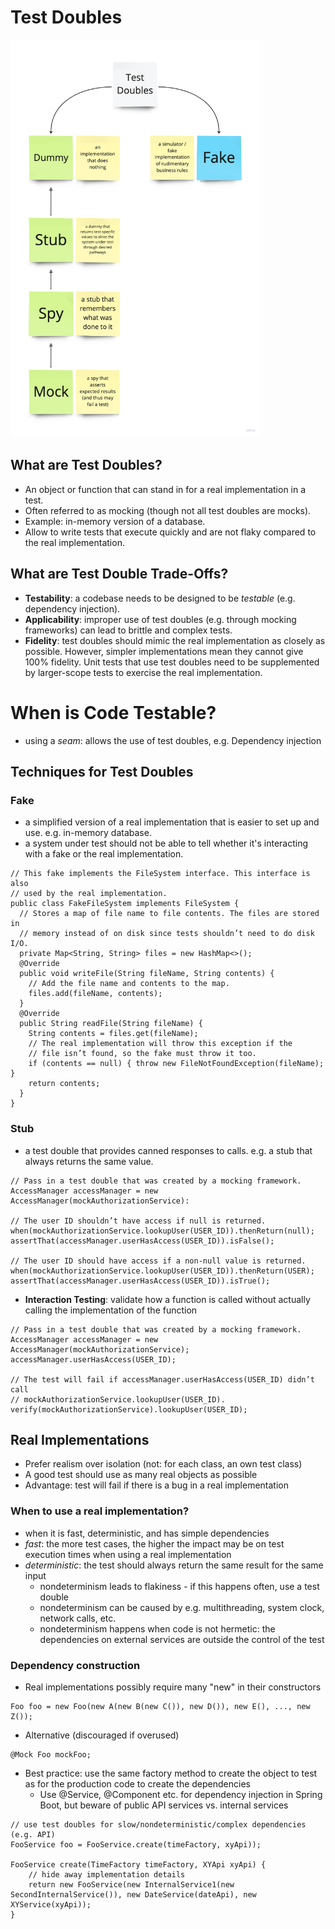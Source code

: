 # Test Doubles

<img src="images/test-doubles-hierarchy.png" width="400" />

## What are Test Doubles?
* An object or function that can stand in for a real implementation in a test.
* Often referred to as mocking (though not all test doubles are mocks).
* Example: in-memory version of a database.
* Allow to write tests that execute quickly and are not flaky compared to the real implementation.

## What are Test Double Trade-Offs?

* **Testability**: a codebase needs to be designed to be _testable_ (e.g. dependency injection).
* **Applicability**: improper use of test doubles (e.g. through mocking frameworks) can lead to brittle and complex
  tests.
* **Fidelity**: test doubles should mimic the real implementation as closely as possible. However, simpler
  implementations mean they cannot give 100% fidelity. Unit tests that use test doubles need to be supplemented by
  larger-scope tests to exercise the real implementation.

# When is Code Testable?

* using a _seam_: allows the use of test doubles, e.g. Dependency injection

## Techniques for Test Doubles

### Fake

* a simplified version of a real implementation that is easier to set up and use. e.g. in-memory database.
* a system under test should not be able to tell whether it's interacting with a fake or the real implementation.

```
// This fake implements the FileSystem interface. This interface is also
// used by the real implementation.
public class FakeFileSystem implements FileSystem {
  // Stores a map of file name to file contents. The files are stored in
  // memory instead of on disk since tests shouldn’t need to do disk I/O.
  private Map<String, String> files = new HashMap<>();
  @Override
  public void writeFile(String fileName, String contents) {
    // Add the file name and contents to the map.
    files.add(fileName, contents);
  }
  @Override
  public String readFile(String fileName) {
    String contents = files.get(fileName);
    // The real implementation will throw this exception if the
    // file isn’t found, so the fake must throw it too.
    if (contents == null) { throw new FileNotFoundException(fileName); }
    return contents;
  }
}
```

### Stub

* a test double that provides canned responses to calls. e.g. a stub that always returns the same value.

```
// Pass in a test double that was created by a mocking framework.
AccessManager accessManager = new AccessManager(mockAuthorizationService):

// The user ID shouldn’t have access if null is returned.
when(mockAuthorizationService.lookupUser(USER_ID)).thenReturn(null);
assertThat(accessManager.userHasAccess(USER_ID)).isFalse();

// The user ID should have access if a non-null value is returned.
when(mockAuthorizationService.lookupUser(USER_ID)).thenReturn(USER);
assertThat(accessManager.userHasAccess(USER_ID)).isTrue();
```

* **Interaction Testing**: validate how a function is called without actually calling the implementation of the function

```
// Pass in a test double that was created by a mocking framework.
AccessManager accessManager = new AccessManager(mockAuthorizationService);
accessManager.userHasAccess(USER_ID);

// The test will fail if accessManager.userHasAccess(USER_ID) didn’t call
// mockAuthorizationService.lookupUser(USER_ID).
verify(mockAuthorizationService).lookupUser(USER_ID);
```

## Real Implementations
* Prefer realism over isolation (not: for each class, an own test class)
* A good test should use as many real objects as possible
* Advantage:  test will fail if there is a bug in a real implementation

### When to use a real implementation?
* when it is fast, deterministic, and has simple dependencies
* _fast_: the more test cases, the higher the impact may be on test execution times when using a real implementation
* _deterministic_: the test should always return the same result for the same input
    * nondeterminism leads to flakiness - if this happens often, use a test double
    * nondeterminism can be caused by e.g. multithreading, system clock, network calls, etc.
    * nondeterminism happens when code is not hermetic: the dependencies on external services are outside the control of
      the test
  
### Dependency construction
* Real implementations possibly require many "new" in their constructors
```
Foo foo = new Foo(new A(new B(new C()), new D()), new E(), ..., new Z());
```
* Alternative (discouraged if overused)
```
@Mock Foo mockFoo;
```
* Best practice: use the same factory method to create the object to test as for the production code to create the dependencies
  * Use @Service, @Component etc. for dependency injection in Spring Boot, but beware of public API services vs. internal services
``` 
// use test doubles for slow/nondeterministic/complex dependencies (e.g. API)
FooService foo = FooService.create(timeFactory, xyApi)); 

FooService create(TimeFactory timeFactory, XYApi xyApi) {
    // hide away implementation details
    return new FooService(new InternalService1(new SecondInternalService()), new DateService(dateApi), new XYService(xyApi));
}
```
